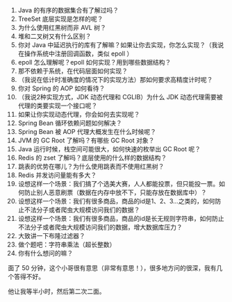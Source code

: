 1. Java 的有序的数据集合有了解过吗？
2. TreeSet 底层实现是怎样的呢？
3. 为什么使用红黑树而非 AVL 树？
4. 堆和二叉树又有什么区别？
5. 你对 Java 中延迟执行的库有了解嘛？如果让你去实现，你怎么实现？（我说在操作系统中注册回调函数，类似 epoll ）
6. epoll 怎么理解呢？epoll 如何实现？用到哪些数据结构？
7. 那不依赖于系统，在代码层面如何实现？
8. （我说在低计时准确度的情况下的实现方法）那如何要求高精度计时呢？
9. 你对 Spring 的 AOP 如何看待？
10. （我说2种实现方式，JDK 动态代理和 CGLIB）为什么 JDK 动态代理需要被代理的类要实现一个接口呢？
11. 如果让你实现动态代理，你会如何去实现呢？
12. Spring Bean 循环依赖问题如何解决？
13. Spring Bean 被 AOP 代理大概发生在什么时候呢？
14. JVM 的 GC Root 了解吗？有哪些 GC Root 对象？
15. Java 运行时候，栈空间可能很大，如何快速的枚举出 GC Root 呢？
16. Redis 的 zset 了解吗？底层使用的什么样的数据结构？
17. 跳表的优势在哪儿？为什么使用跳表而不使用红黑树？
18. Redis 并发访问量能有多大？
19. 设想这样一个场景：我们搞了个选美大赛，人人都能投票，但只能投一票。如何防止别人恶意刷票（数据在内存中放不下，只能存放在数据库中）？
20. 设想这样一个场景：我们有很多商品，商品的id是1、2、3…之类的，如何防止不法分子或者爬虫大规模访问我们的数据？
21. 设想这样一个场景：我们有很多商品，商品的id是长无规则字符串，如何防止不法分子或者爬虫大规模访问我们的数据，增大数据库压力？
22. 大致讲一下布隆过滤器？
23. 做个题吧：字符串乘法（超长整数）
24. 你有什么想问的嘛？

面了 50 分钟，这个小哥很有意思（非常有意思！），很多地方问的很深，我有几个答得不好。

他让我等半小时，然后第二次二面。